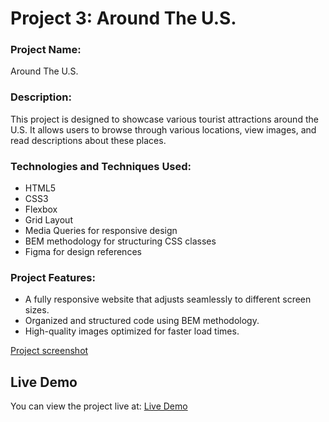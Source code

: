 # Project 3: Around The U.S.

### Project Name:

Around The U.S.

### Description:

This project is designed to showcase various tourist attractions around the U.S. It allows users to browse through various locations, view images, and read descriptions about these places.

### Technologies and Techniques Used:

- HTML5
- CSS3
- Flexbox
- Grid Layout
- Media Queries for responsive design
- BEM methodology for structuring CSS classes
- Figma for design references

### Project Features:

- A fully responsive website that adjusts seamlessly to different screen sizes.
- Organized and structured code using BEM methodology.
- High-quality images optimized for faster load times.

[Project screenshot](./images/Screen%20Shot%202024-08-18%20at%2011.08.28%20AM.png)

## Live Demo

You can view the project live at: [Live Demo]()
